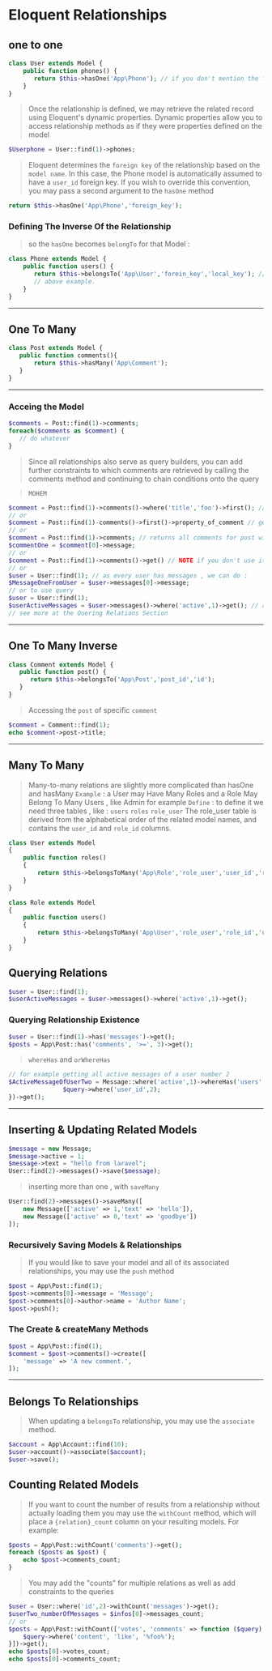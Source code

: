 # Eloquent Relationships

## one to one
```php
class User extends Model {
    public function phones() {
       return $this->hasOne('App\Phone'); // if you don't mention the foreign key , by default it expects Phone Model To have a user_id in its records
    }
}
```

> Once the relationship is defined, we may retrieve the related record using Eloquent's dynamic properties. Dynamic properties allow you to access relationship methods as if they were properties defined on the model
```php
$Userphone = User::find(1)->phones;
```

> Eloquent determines the `foreign key` of the relationship based on the `model name`. In this case, the Phone model is automatically assumed to have a `user_id` foreign key. If you wish to override this convention, you may pass a second argument to the `hasOne` method
```php
return $this->hasOne('App\Phone','foreign_key');
```

### Defining The Inverse Of the Relationship
> so the `hasOne` becomes `belongTo` for that Model :
```php
class Phone extends Model {
    public function users() {
       return $this->belongsTo('App\User','forein_key','local_key'); // you can override the default key as
       // above example.
    }
}
```

---

## One To Many

```php
class Post extends Model {
   public function comments(){
       return $this->hasMany('App\Comment');
   }
}
```

---

### Acceing the Model
```php
$comments = Post::find(1)->comments;
foreach($comments as $comment) {
   // do whatever
}
```

> Since all relationships also serve as query builders, you can add further constraints to which comments are retrieved by calling the comments method and continuing to chain conditions onto the query

> `MOHEM` 
```php
$comment = Post::find(1)->comments()->where('title','foo')->first(); // gets the first comment wich it's post has the title of foo
// or
$comment = Post::find(1)-comments()->first()->property_of_comment // gets the property of the first comment that belongs to post with id 1
// or
$comment = Post::find(1)->comments; // returns all comments for post with id of 1 , wich you can use in a foreach loop or like bellow :
$commentOne = $comment[0]->message;
// or
$comment = Post::find(1)->comments()->get() // NOTE if you don't use it like property , you have to call the get() on it .
// or
$user = User::find(1); // as every user has messages , we can do :
$MessageOneFromUser = $user->messages[0]->message;
// or to use query
$user = User::find(1);
$userActiveMessages = $user->messages()->where('active',1)->get(); // as every user has messages
// see more at the Quering Relations Section
```

---

## One To Many Inverse
```php
class Comment extends Model {
   public function post() {
      return $this->belongsTo('App\Post','post_id','id');
   }
}
```

> Accessing the `post` of specific `comment`
```php
$comment = Comment::find(1);
echo $comment->post->title;
```

---
## Many To Many
> Many-to-many relations are slightly more complicated than hasOne and hasMany
> `Example` : a User may Have Many Roles and a Role May Belong To Many Users , like Admin for example
> `Define` : to define it we need three tables , like : `users` `roles` `role_user`
> The  role_user table is derived from the alphabetical order of the related model names, and contains the `user_id` and `role_id` columns.

```php
class User extends Model
{
    public function roles()
    {
        return $this->belongsToMany('App\Role','role_user','user_id','role_id');
    }
}
```

```php
class Role extends Model
{
    public function users()
    {
        return $this->belongsToMany('App\User','role_user','role_id','user_id');
    }
}
```

## Querying Relations

```php
$user = User::find(1);
$userActiveMessages = $user->messages()->where('active',1)->get();
```
### Querying Relationship Existence
```php
$user = User::find(1)->has('messages')->get();
$posts = App\Post::has('comments', '>=', 3)->get();
```


> `whereHas` and `orWhereHas`

```php
// for example getting all active messages of a user number 2
$ActiveMessageOfUserTwo = Message::where('active',1)->whereHas('users',function($query){
               $query->where('user_id',2);
})->get();
```

---
## Inserting & Updating Related Models

```php
$message = new Message;
$message->active = 1;
$message->text = "hello from laravel";
User::find(2)->messages()->save($message);
```

> inserting more than one , with `saveMany`
```php
User::find(2)->messages()->saveMany([
    new Message(['active' => 1,'text' => 'hello']),
    new Message(['active' => 0,'text' => 'goodbye'])
]);
```


### Recursively Saving Models & Relationships
> If you would like to save your model and all of its associated relationships, you may use the  `push` method
```php
$post = App\Post::find(1);
$post->comments[0]->message = 'Message';
$post->comments[0]->author->name = 'Author Name';
$post->push();
```


### The Create & createMany Methods
```php
$post = App\Post::find(1);
$comment = $post->comments()->create([
    'message' => 'A new comment.',
]);
```

---
## Belongs To Relationships
> When updating a `belongsTo` relationship, you may use the `associate` method.
```php
$account = App\Account::find(10);
$user->account()->associate($account);
$user->save();
```
## Counting Related Models
> If you want to count the number of results from a relationship without actually loading them you may use the `withCount` method, which will place a `{relation}_count` column on your resulting models. For example:
```php
$posts = App\Post::withCount('comments')->get();
foreach ($posts as $post) {
    echo $post->comments_count;
}
```

> You may add the "counts" for multiple relations as well as add constraints to the queries
```php
$user = User::where('id',2)->withCount('messages')->get();
$userTwo_numberOfMessages = $infos[0]->messages_count;
// or
$posts = App\Post::withCount(['votes', 'comments' => function ($query) {
    $query->where('content', 'like', '%foo%');
}])->get();
echo $posts[0]->votes_count;
echo $posts[0]->comments_count;
```






























